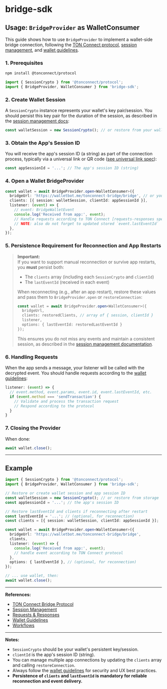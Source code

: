 # bridge-sdk

## Usage: `BridgeProvider` as WalletConsumer

This guide shows how to use `BridgeProvider` to implement a wallet-side bridge connection, following the [TON Connect protocol](https://github.com/ton-blockchain/ton-connect/blob/main/bridge.md#universal-link), [session management](https://github.com/ton-blockchain/ton-connect/blob/main/session.md), and [wallet guidelines](https://github.com/ton-blockchain/ton-connect/blob/main/wallet-guidelines.md).

### 1. Prerequisites

```sh
npm install @tonconnect/protocol
```

```ts
import { SessionCrypto } from '@tonconnect/protocol';
import { BridgeProvider, WalletConsumer } from 'bridge-sdk';
```

### 2. Create Wallet Session

A `SessionCrypto` instance represents your wallet's key pair/session. You should persist this key pair for the duration of the session, as described in the [session management docs](https://github.com/ton-blockchain/ton-connect/blob/main/session.md):

```ts
const walletSession = new SessionCrypto(); // or restore from your wallet's persistent storage
```

### 3. Obtain the App's Session ID

You will receive the app's session ID (a string) as part of the connection process, typically via a universal link or QR code ([see universal link spec](https://github.com/ton-blockchain/ton-connect/blob/main/bridge.md#universal-link)):

```ts
const appSessionId = '...'; // The app's session ID (string)
```

### 4. Open a Wallet BridgeProvider

```ts
const wallet = await BridgeProvider.open<WalletConsumer>({
  bridgeUrl: 'https://walletbot.me/tonconnect-bridge/bridge', // or your bridge URL
  clients: [{ session: walletSession, clientId: appSessionId }],
  listener: (event) => {
    // event: BridgeWalletEvent
    console.log('Received from app:', event);
    // Handle requests according to TON Connect [requests-responses spec](https://github.com/ton-blockchain/ton-connect/blob/main/requests-responses.md)
    // NOTE: also do not forget to updated stored `event.lastEventId`
  },
});
```

### 5. Persistence Requirement for Reconnection and App Restarts

> **Important:**  
> If you want to support manual reconnection or survive app restarts, you **must** persist both:
> - The `clients` array (including each `SessionCrypto` and `clientId`)
> - The `lastEventId` (received in each event)
>
> When reconnecting (e.g., after an app restart), restore these values and pass them to `BridgeProvider.open` or `restoreConnection`:
>
> ```ts
> const wallet = await BridgeProvider.open<WalletConsumer>({
>   bridgeUrl,
>   clients: restoredClients, // array of { session, clientId }
>   listener,
>   options: { lastEventId: restoredLastEventId }
> });
> ```
>
> This ensures you do not miss any events and maintain a consistent session, as described in the [session management documentation](https://github.com/ton-blockchain/ton-connect/blob/main/session.md).

### 6. Handling Requests

When the app sends a message, your listener will be called with the decrypted event. You should handle requests according to the [wallet guidelines](https://github.com/ton-blockchain/ton-connect/blob/main/wallet-guidelines.md):

```ts
listener: (event) => {
  // event.method, event.params, event.id, event.lastEventId, etc.
  if (event.method === 'sendTransaction') {
    // Validate and process the transaction request
    // Respond according to the protocol
  }
}
```

### 7. Closing the Provider

When done:
```ts
await wallet.close();
```

---

## Example

```ts
import { SessionCrypto } from '@tonconnect/protocol';
import { BridgeProvider, WalletConsumer } from 'bridge-sdk';

// Restore or create wallet session and app session ID
const walletSession = new SessionCrypto(); // or restore from storage
const appSessionId = '...'; // the app's session ID

// Restore lastEventId and clients if reconnecting after restart
const lastEventId = '...'; // (optional, for reconnection)
const clients = [{ session: walletSession, clientId: appSessionId }];

const wallet = await BridgeProvider.open<WalletConsumer>({
  bridgeUrl: 'https://walletbot.me/tonconnect-bridge/bridge',
  clients,
  listener: (event) => {
    console.log('Received from app:', event);
    // handle event according to TON Connect protocol
  },
  options: { lastEventId }, // (optional, for reconnection)
});

// ... use wallet, then:
await wallet.close();
```

---

**References:**
- [TON Connect Bridge Protocol](https://github.com/ton-blockchain/ton-connect/blob/main/bridge.md#universal-link)
- [Session Management](https://github.com/ton-blockchain/ton-connect/blob/main/session.md)
- [Requests & Responses](https://github.com/ton-blockchain/ton-connect/blob/main/requests-responses.md)
- [Wallet Guidelines](https://github.com/ton-blockchain/ton-connect/blob/main/wallet-guidelines.md)
- [Workflows](https://github.com/ton-blockchain/ton-connect/blob/main/workflows.md)

---

**Notes:**
- `SessionCrypto` should be your wallet's persistent key/session.
- `clientId` is the app's session ID (string).
- You can manage multiple app connections by updating the `clients` array and calling `restoreConnection`.
- Always follow the [wallet guidelines](https://github.com/ton-blockchain/ton-connect/blob/main/wallet-guidelines.md) for security and UX best practices.
- **Persistence of `clients` and `lastEventId` is mandatory for reliable reconnection and event delivery.**
